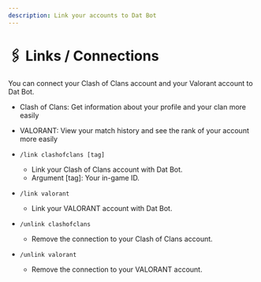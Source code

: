 ```yaml
---
description: Link your accounts to Dat Bot
---
```


# 🖇 Links / Connections

You can connect your Clash of Clans account and your Valorant account to Dat Bot.

* Clash of Clans: Get information about your profile and your clan more easily
* VALORANT: View your match history and see the rank of your account more easily



* `/link clashofclans [tag]`
  * Link your Clash of Clans account with Dat Bot.
  * Argument \[tag]: Your in-game ID.
* `/link valorant`
  * Link your VALORANT account with Dat Bot.



* `/unlink clashofclans`
  * Remove the connection to your Clash of Clans account.
* `/unlink valorant`
  * Remove the connection to your VALORANT account.
